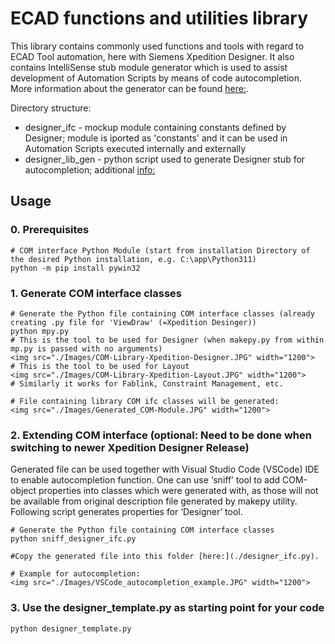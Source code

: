 # ECAD functions and utilities library

This library contains commonly used functions and tools with regard to ECAD Tool automation, here with Siemens Xpedition Designer.
It also contains IntelliSense stub module generator which is used to assist development of Automation Scripts by means of code autocompletion.
More information about the generator can be found [here:](./designer_lib_gen/readme.md).

Directory structure:

* designer_ifc - mockup module containing constants defined by Designer; module is iported as 'constants' and it can be used in Automation Scripts executed internally and externally 
* designer_lib_gen - python script used to generate Designer stub for autocompletion; additional [info:](./designer_lib_gen/readme.md) 

## Usage

### 0. Prerequisites
```
# COM interface Python Module (start from installation Directory of the desired Python installation, e.g. C:\app\Python311)
python -m pip install pywin32
```
### 1. Generate COM interface classes
```
# Generate the Python file containing COM interface classes (already creating .py file for 'ViewDraw' (=Xpedition Desinger))
python mpy.py
# This is the tool to be used for Designer (when makepy.py from within mp.py is passed with no arguments)
<img src="./Images/COM-Library-Xpedition-Designer.JPG" width="1200">
# This is the tool to be used for Layout
<img src="./Images/COM-Library-Xpedition-Layout.JPG" width="1200">
# Similarly it works for Fablink, Constraint Management, etc.

# File containing library COM ifc classes will be generated:
<img src="./Images/Generated_COM-Module.JPG" width="1200">
```

### 2. Extending COM interface (optional: Need to be done when switching to newer Xpedition Designer Release)

Generated file can be used together with Visual Studio Code (VSCode) IDE to enable autocompletion function.
One can use ‘sniff’ tool to add COM-object properties into classes which were generated with, as those will not be available from 
original description file generated by makepy utility. Following script generates properties for ‘Designer’ tool.

```
# Generate the Python file containing COM interface classes
python sniff_designer_ifc.py 

#Copy the generated file into this folder [here:](./designer_ifc.py).

# Example for autocompletion:
<img src="./Images/VSCode_autocompletion_example.JPG" width="1200">
```

### 3. Use the designer_template.py as starting point for your code
```
python designer_template.py
```
